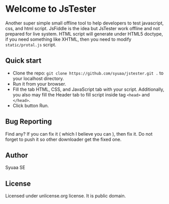 Welcome to JsTester
===================

Another super simple small offline tool to help developers to test javascript, css, and html script. JsFiddle is the idea but JsTester work offline and not prepared for live system.
HTML script will generate under HTML5 doctype, if you need something like XHTML, then you need to modify `static/protal.js` script.

Quick start
-----------

- Clone the repo: `git clone https://github.com/syuaa/jstester.git .` to your localhost directory.
- Run it from your browser.
- Fill the tab HTML, CSS, and JavaScript tab with your script. Additionally, you also may fill the Header tab to fill script inside tag `<head>` and `</head>`.
- Click button Run.

Bug Reporting
-------------

Find any? If you can fix it ( which I believe you can ), then fix it. Do not forget to push it so other downloader get the fixed one.

Author
------

Syuaa SE

License
-------

Licensed under unlicense.org license. It is public domain.